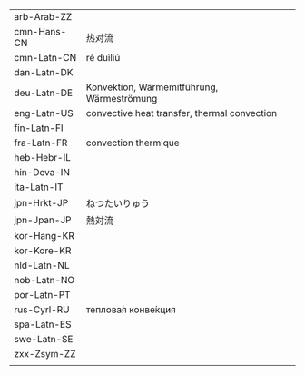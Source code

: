 | | | |
|-|-|-|
| arb-Arab-ZZ |  |  |
| cmn-Hans-CN | 热对流 |  |
| cmn-Latn-CN | rè duìliú |  |
| dan-Latn-DK |  |  |
| deu-Latn-DE | Konvektion, Wärmemitführung, Wärmeströmung |  |
| eng-Latn-US | convective heat transfer, thermal convection |  |
| fin-Latn-FI |  |  |
| fra-Latn-FR | convection thermique |  |
| heb-Hebr-IL |  |  |
| hin-Deva-IN |  |  |
| ita-Latn-IT |  |  |
| jpn-Hrkt-JP | ねつたいりゅう |  |
| jpn-Jpan-JP | 熱対流 |  |
| kor-Hang-KR |  |  |
| kor-Kore-KR |  |  |
| nld-Latn-NL |  |  |
| nob-Latn-NO |  |  |
| por-Latn-PT |  |  |
| rus-Cyrl-RU | теплова́я конве́кция |  |
| spa-Latn-ES |  |  |
| swe-Latn-SE |  |  |
| zxx-Zsym-ZZ |  |  |
|  |  |  |
